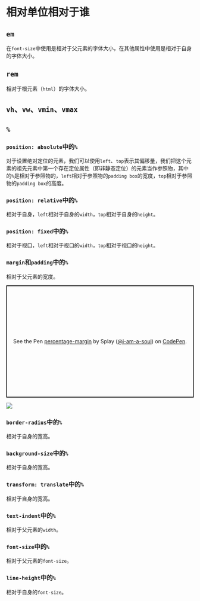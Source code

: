 # 相对单位相对于谁

## `em`

在`font-size`中使用是相对于父元素的字体大小，在其他属性中使用是相对于自身的字体大小。

## `rem`

相对于根元素（`html`）的字体大小。

## `vh`、`vw`、`vmin`、`vmax`

## `%`

### `position: absolute`中的`%`

对于设置绝对定位的元素，我们可以使用`left`、`top`表示其偏移量，我们把这个元素的祖先元素中第一个存在定位属性（即非静态定位）的元素当作参照物，其中的`%`是相对于参照物的，`left`相对于参照物的`padding box`的宽度，`top`相对于参照物的`padding box`的高度。

### `position: relative`中的`%`

相对于自身，`left`相对于自身的`width`，`top`相对于自身的`height`。

### `position: fixed`中的`%`

相对于视口，`left`相对于视口的`width`，`top`相对于视口的`height`。

### `margin`和`padding`中的`%`

相对于父元素的宽度。

<p class="codepen" data-height="300" data-theme-id="light" data-default-tab="css,result" data-slug-hash="oNWWGKK" data-user="i-am-a-soul" style="height: 300px; box-sizing: border-box; display: flex; align-items: center; justify-content: center; border: 2px solid; margin: 1em 0; padding: 1em;">
  <span>See the Pen <a href="https://codepen.io/i-am-a-soul/pen/oNWWGKK">
  percentage-margin</a> by Splay (<a href="https://codepen.io/i-am-a-soul">@i-am-a-soul</a>)
  on <a href="https://codepen.io">CodePen</a>.</span>
</p>
<script async src="https://cpwebassets.codepen.io/assets/embed/ei.js"></script>

![](/skill-blog/img/0015.png)

### `border-radius`中的`%`

相对于自身的宽高。

### `background-size`中的`%`

相对于自身的宽高。

### `transform: translate`中的`%`

相对于自身的宽高。

### `text-indent`中的`%`

相对于父元素的`width`。

### `font-size`中的`%`

相对于父元素的`font-size`。

### `line-height`中的`%`

相对于自身的`font-size`。

